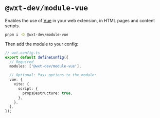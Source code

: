 # `@wxt-dev/module-vue`

Enables the use of [Vue](https://vuejs.org/) in your web extension, in HTML pages and content scripts.

```sh
pnpm i -D @wxt-dev/module-vue
```

Then add the module to your config:

```ts
// wxt.config.ts
export default defineConfig({
  // Required
  modules: ['@wxt-dev/module-vue'],

  // Optional: Pass options to the module:
  vue: {
    vite: {
      script: {
        propsDestructure: true,
      },
    },
  },
});
```
